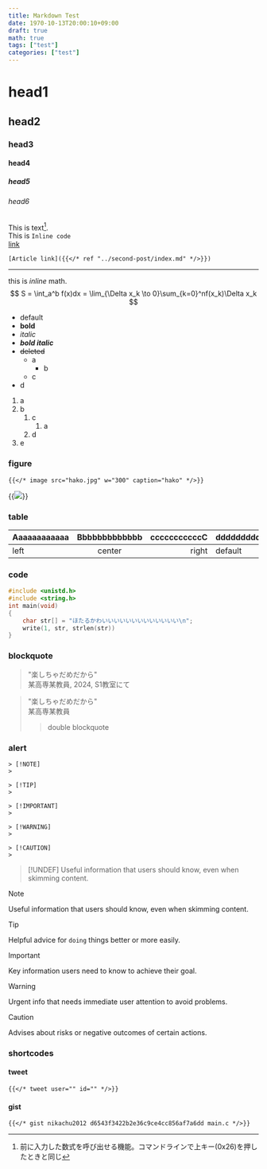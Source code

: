```yaml
---
title: Markdown Test
date: 1970-10-13T20:00:10+09:00
draft: true
math: true
tags: ["test"]
categories: ["test"]
---
```


# head1
## head2
### head3
#### head4
##### head5
###### head6

This is text[^1].  
This is `Inline code`  
[link](https://twitter.com)  

```plain
[Article link]({{</* ref "../second-post/index.md" */>}})
```
---

this is $inline$ math.  
$$
S = \int_a^b f(x)dx = \lim_{\Delta x_k \to 0}\sum_{k=0}^nf(x_k)\Delta x_k
$$

[^1]:前に入力した数式を呼び出せる機能。コマンドラインで上キー(0x26)を押したときと同じ

- default
- **bold**
- *italic*
- ***bold italic***
- ~~deleted~~
    - a
      - b
    - c
- d

1. a
2. b
    1. c
       1. a
    2. d
3. e

### figure

```plain
{{</* image src="hako.jpg" w="300" caption="hako" */>}}
```

{{<image src="image.png" w="200" caption="This is caption" >}}

### table
|Aaaaaaaaaaaa|Bbbbbbbbbbbbb|cccccccccccC|dddddddddddD|
|:--|:--:|--:|--|
|left|center|right|default|

### code
```c
#include <unistd.h>
#include <string.h>
int main(void)
{
    char str[] = "ほたるかわいいいいいいいいいいいいい\n";
    write(1, str, strlen(str))
}
```

### blockquote

> "楽しちゃだめだから"  
> 某高専某教員, 2024, S1教室にて


> "楽しちゃだめだから"  
> 某高専某教員
> > double blockquote


### alert

```plain
> [!NOTE]
> 

> [!TIP]
> 

> [!IMPORTANT]
> 

> [!WARNING]
> 

> [!CAUTION]
> 
```


> [!UNDEF]
> Useful information that users should know, even when skimming content.

> [!NOTE]
> Useful information that users should know, even when skimming content.

> [!TIP]
> Helpful advice for `doing` things better or more easily.

> [!IMPORTANT]
> Key information users need to know to achieve their goal.

> [!WARNING]
> Urgent info that needs immediate user attention to avoid problems.

> [!CAUTION]
> Advises about risks or negative outcomes of certain actions.


### shortcodes
#### tweet
```plain
{{</* tweet user="" id="" */>}}
```


#### gist
```plain
{{</* gist nikachu2012 d6543f3422b2e36c9ce4cc856af7a6dd main.c */>}}
```
